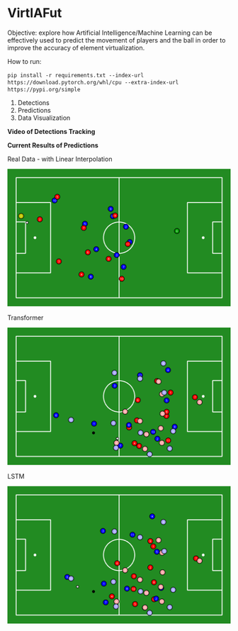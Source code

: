# VirtIAFut

Objective: explore how Artificial Intelligence/Machine Learning can be effectively used to predict the movement of players and the ball in order to improve the accuracy of element virtualization.

How to run:

```
pip install -r requirements.txt --index-url https://download.pytorch.org/whl/cpu --extra-index-url https://pypi.org/simple
```

1. Detections
2. Predictions
3. Data Visualization

**Video of Detections Tracking**

**Current Results of Predictions**

Real Data - with Linear Interpolation

![Soccer Animation](data/animations/frames60s.gif "Real Data")

Transformer

![Soccer Animation](data/animations/tf+train_frames.gif "TF")

LSTM

![Description](data/animations/lstm88+train_frames.gif "lstm")
